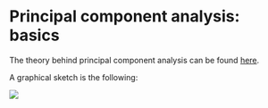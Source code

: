 # Principal component analysis: basics

The theory behind principal component analysis can be found [here](https://numxl.com/blogs/principal-component-analysis-pca-101/).

A graphical sketch is the following:

<img src="../Pics/pca.png"/>
